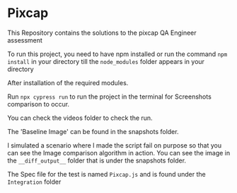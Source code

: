 # Pixcap
This Repository contains the solutions to the pixcap QA Engineer assessment

To run this project, you need to have npm installed or run the command `npm install` in your directory till the `node_modules` folder appears in your directory

After installation of the required modules.

Run `npx cypress run` to run the project in the terminal for Screenshots comparison to occur.

You can check the videos folder to check the run.

The 'Baseline Image' can be found in the snapshots folder.

I simulated a scenario where I made the script fail on purpose so that you can see the Image comparison algorithm in action. You can see the image in the `__diff_output__` folder that is under the snapshots folder.

The Spec file for the test is named `Pixcap.js` and is found under the `Integration` folder

